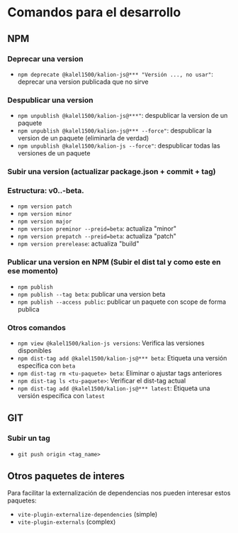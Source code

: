 # Comandos para el desarrollo

## NPM

### Deprecar una version

* `npm deprecate @kalel1500/kalion-js@*** "Versión ..., no usar"`: deprecar una version publicada que no sirve

### Despublicar una version

* `npm unpublish @kalel1500/kalion-js@***"`: despublicar la version de un paquete
* `npm unpublish @kalel1500/kalion-js@*** --force"`: despublicar la version de un paquete (eliminarla de verdad)
* `npm unpublish @kalel1500/kalion-js --force"`: despublicar todas las versiones de un paquete

### Subir una version (actualizar package.json + commit + tag)

### Estructura: v0.<minor>.<patch>-beta.<build>

* `npm version patch`
* `npm version minor`
* `npm version major`
* `npm version preminor --preid=beta`: actualiza "minor"
* `npm version prepatch --preid=beta`: actualiza "patch"
* `npm version prerelease`: actualiza "build"

### Publicar una version en NPM (Subir el dist tal y como este en ese momento)

* `npm publish`
* `npm publish --tag beta`: publicar una version beta
* `npm publish --access public`: publicar un paquete con scope de forma publica

### Otros comandos

* `npm view @kalel1500/kalion-js versions`: Verifica las versiones disponibles
* `npm dist-tag add @kalel1500/kalion-js@*** beta`: Etiqueta una versión específica con `beta`
* `npm dist-tag rm <tu-paquete> beta`: Eliminar o ajustar tags anteriores
* `npm dist-tag ls <tu-paquete>`: Verificar el dist-tag actual
* `npm dist-tag add @kalel1500/kalion-js@*** latest`: Etiqueta una versión específica con `latest`

## GIT

### Subir un tag

* `git push origin <tag_name>`

## Otros paquetes de interes

Para facilitar la externalización de dependencias nos pueden interesar estos paquetes:

* `vite-plugin-externalize-dependencies` (simple)
* `vite-plugin-externals` (complex)
